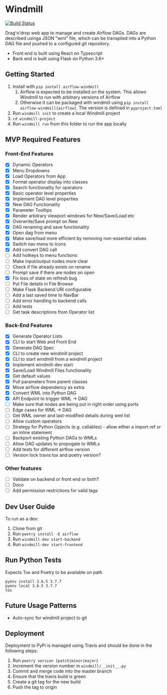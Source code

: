 # Windmill

[![Build Status](https://travis-ci.org/mayansalama/windmill.svg?branch=master)](https://travis-ci.org/mayansalama/windmill)

Drag'n'drop web app to manage and create Airflow DAGs. DAGs are described
usinga JSON "wml" file, which can be transpiled into a Python DAG file and 
pushed to a configured git repository.

- Front end is built using React on Typescript
- Back end is built using Flask on Python 3.6+

## Getting Started

1. Install with `pip install airflow-windmill`
   1. Airflow is expected to be installed on the system. This allows Windmill to run with arbitrary versions of Airflow
   2. Otherwise it can be packaged with windmill using `pip install airflow-windmill[airflow]`. The version is defined in `pyproject.toml`
2. Run `windmill init` to create a local Windmill project
3. `cd windmill-project`
4. Run `windmill run` from this folder to run the app locally

## MVP Required Features

### Front-End Features

- [x] Dynamic Operators
- [x] Menu Dropdowns
- [x] Load Operators from App
- [x] Format operator display into classes
- [x] Search functionality for operators
- [x] Basic operator level properties
- [x] Implement DAG level properties
- [x] New DAG Functionality
- [x] Parameter Tooltips
- [x] Render arbitrary viewport windows for New/Save/Load etc
- [x] Overwrite/Save prompt on New
- [x] DAG renaming and save functionality
- [x] Open dag from menu
- [x] Make save/load more efficient by removing non-essential values
- [x] Switch nav menu to icons 
- [x] Add convert DAG call
- [ ] Add hotkeys to menu functions
- [ ] Make input/output nodes more clear
- [ ] Check if file already exists on rename
- [ ] Prompt save if there are nodes on open
- [x] Fix loss of state on refresh bug
- [ ] Put File details in File Browse
- [ ] Make Flask Backend URI configurable
- [ ] Add a last saved time to NavBar
- [ ] Add error handling to backend calls
- [ ] Add tests
- [ ] Get task descriptions from Operator list

### Back-End Features

- [x] Generate Operator Lists
- [x] CLI to start Web and Front End
- [x] Generate DAG Spec
- [x] CLI to create new windmill project
- [x] CLI to start windmill from a windmill project
- [x] Implement windmill-dev start
- [x] Save/Load Windmill Files functionality
- [x] Get default values
- [x] Pull parameters from parent classes
- [x] Move airflow dependency as extra
- [x] Convert WML into Python DAG
- [x] API Endpoint to trigger WML -> DAG
- [ ] Make sure that nodes are being put in right order using ports
- [ ] Edge cases for WML -> DAG
- [ ] Get WML owner and last-modified details during wml list
- [ ] Allow custom operators
- [ ] Strategy for Python Opjects (e.g. callables) - allow either a import ref or an inline statement
- [ ] Backport existing Python DAGs to WMLs
- [ ] Allow DAG updates to propogate to WMLs
- [ ] Add tests for different airflow version
- [ ] Version lock travis tox and poetry version? 

### Other features

- [ ] Validate on backend or front end or both?
- [ ] Doco
- [ ] Add permission restrictions for valid tags 

## Dev User Guide

To run as a dev:

1. Clone from git
2. Run `poetry install -E airflow`
3. Run `windmill-dev start-backend`
4. Run `windmill-dev start-frontend`

## Run Python Tests

Expects Tox and Poetry to be available on path

```
pyenv install 3.6.5 3.7.7
pyenv local 3.6.5 3.7.7
tox
```

## Future Usage Patterns

- Auto-sync for windmill project to git

## Deployment

Deployment to PyPi is managed using Travis and should be done in the following steps:

1. Run `poetry version {patch|minor|major}`
2. Increment the version number in `windmill/__init__.py`
3. Commit and merge code into the master branch
4. Ensure that the travis build is green
5. Create a git tag for the new build
6. Push the tag to origin
